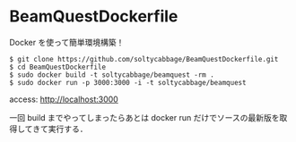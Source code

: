 BeamQuestDockerfile
===================

Docker を使って簡単環境構築！

```
$ git clone https://github.com/soltycabbage/BeamQuestDockerfile.git
$ cd BeamQuestDockerfile
$ sudo docker build -t soltycabbage/beamquest -rm .
$ sudo docker run -p 3000:3000 -i -t soltycabbage/beamquest
```

access: <http://localhost:3000>

一回 build までやってしまったらあとは docker run だけでソースの最新版を取得してきて実行する．
